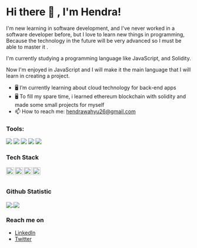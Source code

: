 # Hi there 👋 , I'm Hendra!

I'm new learning in software development, and I've never worked in a software developer before, but I love to learn new things in programming, Because the technology in the future will be very advanced so I must be able to master it .

I'm currently studying a programming language like JavaScript, and Solidity.

Now I'm enjoyed in JavaScript and I will make it the main language that I will learn in creating a project.

- 🖥 I’m currently learning about cloud technology for back-end apps
- 🖥 To fill my spare time, i learned ethereum blockchain with solidity and made some small projects for myself
- 📫 How to reach me: hendrawahyu26@gmail.com

### Tools:
<p>
    <img src="https://img.shields.io/badge/OS-MacOS-blue?&logo=apple" />
    <img src="https://img.shields.io/badge/Code-JavaScript-blue?&logo=javascript" />
    <img src="https://img.shields.io/badge/Code-Solidity-blue?&logo=solidity" />
    <img src="https://img.shields.io/badge/Text%20Editor-Visual%20Studio%20Code-blue?&logo=visual%20studio%20code&logoColor=blue" />
    <img src="https://gpvc.arturio.dev/whysaputro" />
</p>

### Tech Stack
  <a href="#"><img align="left" alt="JavaScript" title="JavaScript" width="21px" src="https://upload.wikimedia.org/wikipedia/commons/9/99/Unofficial_JavaScript_logo_2.svg" /></a>
  <a href="https://nodejs.org/"><img align="left" alt="NodeJS" title="NodeJS" width="21px" src="https://seeklogo.com/images/N/nodejs-logo-FBE122E377-seeklogo.com.png" /></a>
  <a href="https://reactjs.org/"><img align="left" alt="React" title="React" width="21px" src="https://cdn.worldvectorlogo.com/logos/react-2.svg" /></a>
  <a href="https://hapi.dev/"><img align="left" alt="Hapi" title="Hapi (NodeJS HTTP Framework)" width="21px" src="https://avatars.githubusercontent.com/u/3774533?s=200&v=4" /></a>
  <br>
  <br>
  
### Github Statistic
<a href="https://github.com/whysaputro/github-readme-stats">
  <img align="center" src="https://github-readme-stats.vercel.app/api?username=whysaputro&show_icons=true&theme=radical" />
  <img align="center" src="https://github-readme-stats.vercel.app/api/top-langs/?username=whysaputro&layout=compact" />
</a>

### Reach me on
- <a href="https://www.linkedin.com/in/hendra-wahyu-saputro-a48b68212/">LinkedIn</a>
- <a href="https://twitter/whysaputro">Twitter</a>
